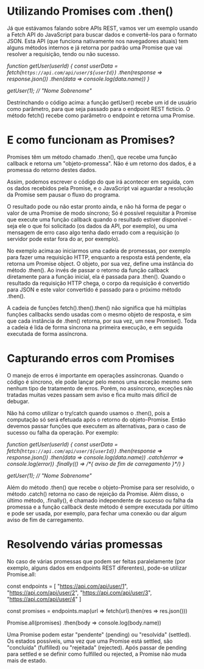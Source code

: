 # Utilizando Promises com .then()

Já que estávamos falando sobre APIs REST, vamos ver um exemplo usando a Fetch API do JavaScript para buscar dados e convertê-los para o formato JSON. Esta API (que funciona nativamente nos navegadores atuais) tem alguns métodos internos e já retorna por padrão uma Promise que vai resolver a requisição, tendo ou não sucesso.

*function getUser(userId) {*
 *const userData = fetch(`https://api.com/api/user/${userId}`)*
   *.then(response => response.json())*
   *.then(data => console.log(data.name))*
*}*

*getUser(1); // "Nome Sobrenome"*


Destrinchando o código acima: a função getUser() recebe um id de usuário como parâmetro, para que seja passado para o endpoint REST fictício. O método fetch() recebe como parâmetro o endpoint e retorna uma Promise.

# E como funcionam as Promises?

Promises têm um método chamado .then(), que recebe uma função callback e retorna um "objeto-promessa". Não é um retorno dos dados, é a promessa do retorno destes dados.

Assim, podemos escrever o código do que irá acontecer em seguida, com os dados recebidos pela Promise, e o JavaScript vai aguardar a resolução da Promise sem pausar o fluxo do programa.

O resultado pode ou não estar pronto ainda, e não há forma de pegar o valor de uma Promise de modo síncrono; Só é possível requisitar à Promise que execute uma função callback quando o resultado estiver disponível - seja ele o que foi solicitado (os dados da API, por exemplo), ou uma mensagem de erro caso algo tenha dado errado com a requisição (o servidor pode estar fora do ar, por exemplo).

No exemplo acima:ao iniciarmos uma cadeia de promessas, por exemplo para fazer uma requisição HTTP, enquanto a resposta está pendente, ela retorna um Promise object. O objeto, por sua vez, define uma instância do método .then(). Ao invés de passar o retorno da função callback diretamente para a função inicial, ela é passada para .then(). Quando o resultado da requisição HTTP chega, o corpo da requisição é convertido para JSON e este valor convertido é passado para o próximo método .then().

A cadeia de funções fetch().then().then() não significa que há múltiplas funções callbacks sendo usadas com o mesmo objeto de resposta, e sim que cada instância de .then() retorna, por sua vez, um new Promise(). Toda a cadeia é lida de forma síncrona na primeira execução, e em seguida executada de forma assíncrona.

# Capturando erros com Promises

O manejo de erros é importante em operações assíncronas. Quando o código é síncrono, ele pode lançar pelo menos uma exceção mesmo sem nenhum tipo de tratamento de erros. Porém, no assíncrono, exceções não tratadas muitas vezes passam sem aviso e fica muito mais difícil de debugar.

Não há como utilizar o try/catch quando usamos o .then(), pois a computação só será efetuada após o retorno do objeto-Promise. Então devemos passar funções que executem as alternativas, para o caso de sucesso ou falha da operação. Por exemplo:

*function getUser(userId) {*
 *const userData = fetch(`https://api.com/api/user/${userId}`)*
   *.then(response => response.json())*
   *.then(data => console.log(data.name))*
   *.catch(error => console.log(error))*
   *.finally(() => /\*{ aviso de fim de carregamento }\*/)*
*}*

*getUser(1); // "Nome Sobrenome"*

Além do método .then() que recebe o objeto-Promise para ser resolvido, o método .catch() retorna no caso de rejeição da Promise. Além disso, o último método, .finally(), é chamado independente de sucesso ou falha da promessa e a função callback deste método é sempre executada por último e pode ser usada, por exemplo, para fechar uma conexão ou dar algum aviso de fim de carregamento.

# Resolvendo várias promessas

No caso de várias promessas que podem ser feitas paralelamente (por exemplo, alguns dados em endpoints REST diferentes), pode-se utilizar Promise.all:

const endpoints = [
 "https://api.com/api/user/1",
 "https://api.com/api/user/2",
 "https://api.com/api/user/3",
 "https://api.com/api/user/4"
]

const promises = endpoints.map(url => fetch(url).then(res => res.json()))

Promise.all(promises)
 .then(body => console.log(body.name))

Uma Promise podem estar "pendente" (pending) ou "resolvida" (settled). Os estados possíveis, uma vez que uma Promise está settled, são "concluída" (fulfilled) ou "rejeitada" (rejected). Após passar de pending para settled e se definir como fulfilled ou rejected, a Promise não muda mais de estado.